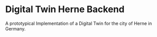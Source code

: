 # Digital Twin Herne Backend
A prototypical Implementation of a Digital Twin for the city of Herne in Germany.
